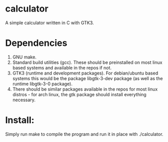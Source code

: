 # calculator
A simple calculator written in C with GTK3. 
# Dependencies
1. GNU make.
2. Standard build utilities (gcc). These should be preinstalled on most linux based systems and available in the repos if not.
3. GTK3 (runtime and development packages). For debian/ubuntu based systems this would be the package libgtk-3-dev package (as well as the runtime libgtk-3-0 package).
4. There should be similar packages available in the repos for most linux distros - for arch linux, the gtk package should install everything necessary.
# Install:
Simply run make to compile the program and run it in place with ./calculator.
